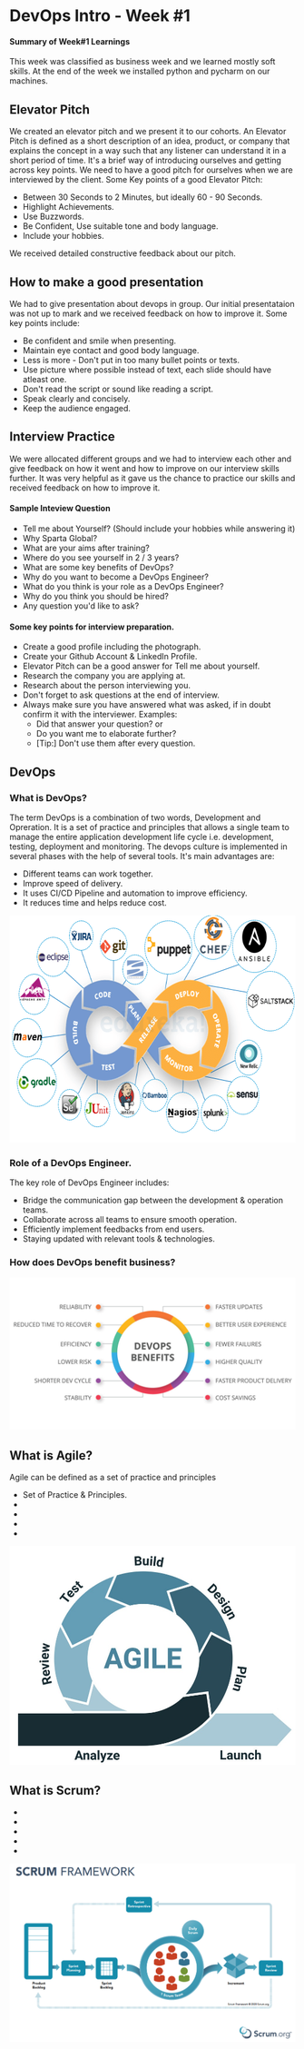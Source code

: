 # DevOps Intro - Week #1

#### Summary of Week#1 Learnings
This week was classified as business week and we learned mostly soft skills. At the end of the week we installed python and pycharm on our machines.


## Elevator Pitch

We created an elevator pitch and we present it to our cohorts. An Elevator Pitch is defined as a short description of an idea, product, or company that explains the concept in a way such that any listener can understand it in a short period of time. It's a brief way of introducing ourselves and getting across key points. We need to have a good pitch for ourselves when we are interviewed by the client. Some Key points of a good Elevator Pitch:

- Between 30 Seconds to 2 Minutes, but ideally 60 - 90 Seconds.
- Highlight Achievements.
- Use Buzzwords.
- Be Confident, Use suitable tone and body language.
- Include your hobbies.

We received detailed constructive feedback about our pitch. 

## How to make a good presentation

We had to give presentation about devops in group. Our initial presentataion was not up to mark and we received feedback on how to improve it. Some key points include:

- Be confident and smile when presenting.
- Maintain eye contact and good body language.
- Less is more - Don't put in too many bullet points or texts.
- Use picture where possible instead of text, each slide should have atleast one.
- Don't read the script or sound like reading a script.
- Speak clearly and concisely.
- Keep the audience engaged.

## Interview Practice

We were allocated different groups and we had to interview each other and give feedback on how it went and how to improve on our interview skills further. It was very helpful as it gave us the chance to practice our skills and received feedback on how to improve it.

#### Sample Inteview Question

- Tell me about Yourself? (Should include your hobbies while answering it)
- Why Sparta Global?
- What are your aims after training?
- Where do you see yourself in 2 / 3 years?
- What are some key benefits of DevOps?
- Why do you want to become a DevOps Engineer?
- What do you think is your role as a DevOps Engineer?
- Why do you think you should be hired?
- Any question you'd like to ask?

#### Some key points for interview preparation.

- Create a good profile including the photograph.
- Create your Github Account & LinkedIn Profile.
- Elevator Pitch can be a good answer for Tell me about yourself.
- Research the company you are applying at.
- Research about the person interviewing you.
- Don't forget to ask questions at the end of interview.
- Always make sure you have answered what was asked, if in doubt confirm it with the interviewer. Examples:
  - Did that answer your question? or 
  - Do you want me to elaborate further?
  - [Tip:] Don't use them after every question.

## DevOps

### What is DevOps?

The term DevOps is a combination of two words, Development and Opreration. It is a set of practice and principles that allows a single team to manage the entire application development life cycle i.e. development, testing, deployment and monitoring. The devops culture is implemented in several phases with the help of several tools. It's main advantages are:

- Different teams can work together.
- Improve speed of delivery.
- It uses CI/CD Pipeline and automation to improve efficiency.
- It reduces time and helps reduce cost.

<p align="center">
  <img width="648" height="400" src="images/devops_img.png">
</p>

### Role of a DevOps Engineer.

The key role of DevOps Engineer includes:
- Bridge the communication gap between the development & operation teams.
- Collaborate across all teams to ensure smooth operation.
- Efficiently implement feedbacks from end users.
- Staying updated with relevant tools & technologies.

### How does DevOps benefit business?

![Key Benefits of DevOps](images/key-benefits-of-devops.jpeg)

## What is Agile?

Agile can be defined as a set of practice and principles 
- Set of Practice & Principles.
- 
-
-
-

![Key Benefits of DevOps](images/agile_img.jpg)

## What is Scrum?
-
-
-
-
-

![Key Benefits of DevOps](images/scrum_img.png)
